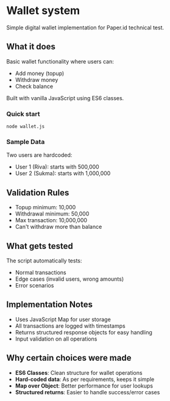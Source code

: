 # Wallet system

Simple digital wallet implementation for Paper.id technical test.

## What it does

Basic wallet functionality where users can:

* Add money (topup)
* Withdraw money
* Check balance

Built with vanilla JavaScript using ES6 classes.

### **Quick start**

```
node wallet.js
```

### Sample Data

Two users are hardcoded:

* User 1 (Riva): starts with 500,000
* User 2 (Sukma): starts with 1,000,000

## Validation Rules

* Topup minimum: 10,000
* Withdrawal minimum: 50,000
* Max transaction: 10,000,000
* Can't withdraw more than balance

## What gets tested

The script automatically tests:

* Normal transactions
* Edge cases (invalid users, wrong amounts)
* Error scenarios

## Implementation Notes

* Uses JavaScript Map for user storage
* All transactions are logged with timestamps
* Returns structured response objects for easy handling
* Input validation on all operations

## Why certain choices were made

* **ES6 Classes**: Clean structure for wallet operations
* **Hard-coded data**: As per requirements, keeps it simple
* **Map over Object**: Better performance for user lookups
* **Structured returns**: Easier to handle success/error cases
